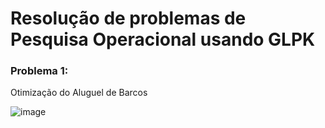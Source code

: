 # Resolução de problemas de Pesquisa Operacional usando GLPK

<h3>Problema 1:</h3>

Otimização do Aluguel de Barcos

![image](https://github.com/user-attachments/assets/d26e6220-001d-46f4-9347-49be8e24a9ca)

